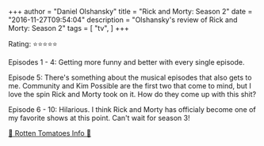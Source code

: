 +++
author = "Daniel Olshansky"
title = "Rick and Morty: Season 2"
date = "2016-11-27T09:54:04"
description = "Olshansky's review of Rick and Morty: Season 2"
tags = [
    "tv",
]
+++

Rating: ⭐⭐⭐⭐⭐

Episodes 1 - 4: Getting more funny and better with every single episode.

Episode 5: There's something about the musical episodes that also gets to me. Community and Kim Possible are the first two that come to mind, but I love the spin Rick and Morty took on it. How do they come up with this shit?

Episode 6 - 10: Hilarious. I think Rick and Morty has officialy become one of my favorite shows at this point. Can't wait for season 3!

[🍅 Rotten Tomatoes Info 🍅](https://www.rottentomatoes.com//tv/rick_and_morty/s02)